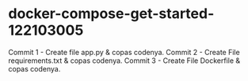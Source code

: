 # docker-compose-get-started-122103005
Commit 1 - Create file app.py & copas codenya.
Commit 2 - Create File requirements.txt  & copas codenya.
Commit 3 - Create File Dockerfile & copas codenya.